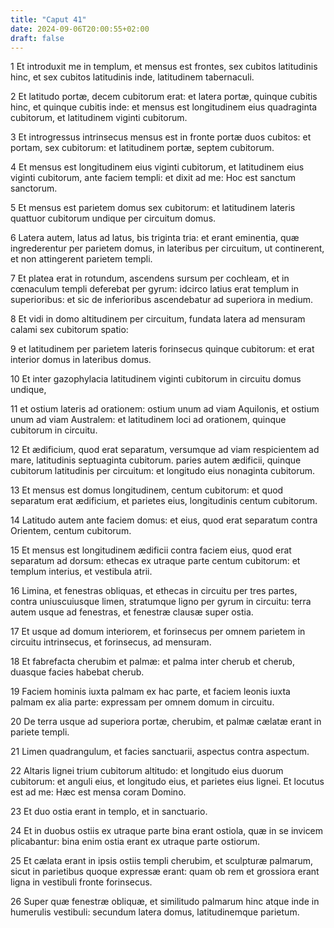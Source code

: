 ```yaml
---
title: "Caput 41"
date: 2024-09-06T20:00:55+02:00
draft: false
---
```



1 Et introduxit me in templum, et mensus est frontes, sex cubitos latitudinis hinc, et sex cubitos latitudinis inde, latitudinem tabernaculi.

2 Et latitudo portæ, decem cubitorum erat: et latera portæ, quinque cubitis hinc, et quinque cubitis inde: et mensus est longitudinem eius quadraginta cubitorum, et latitudinem viginti cubitorum.

3 Et introgressus intrinsecus mensus est in fronte portæ duos cubitos: et portam, sex cubitorum: et latitudinem portæ, septem cubitorum.

4 Et mensus est longitudinem eius viginti cubitorum, et latitudinem eius viginti cubitorum, ante faciem templi: et dixit ad me: Hoc est sanctum sanctorum.

5 Et mensus est parietem domus sex cubitorum: et latitudinem lateris quattuor cubitorum undique per circuitum domus.

6 Latera autem, latus ad latus, bis triginta tria: et erant eminentia, quæ ingrederentur per parietem domus, in lateribus per circuitum, ut continerent, et non attingerent parietem templi.

7 Et platea erat in rotundum, ascendens sursum per cochleam, et in cœnaculum templi deferebat per gyrum: idcirco latius erat templum in superioribus: et sic de inferioribus ascendebatur ad superiora in medium.

8 Et vidi in domo altitudinem per circuitum, fundata latera ad mensuram calami sex cubitorum spatio:

9 et latitudinem per parietem lateris forinsecus quinque cubitorum: et erat interior domus in lateribus domus.

10 Et inter gazophylacia latitudinem viginti cubitorum in circuitu domus undique,

11 et ostium lateris ad orationem: ostium unum ad viam Aquilonis, et ostium unum ad viam Australem: et latitudinem loci ad orationem, quinque cubitorum in circuitu.

12 Et ædificium, quod erat separatum, versumque ad viam respicientem ad mare, latitudinis septuaginta cubitorum. paries autem ædificii, quinque cubitorum latitudinis per circuitum: et longitudo eius nonaginta cubitorum.

13 Et mensus est domus longitudinem, centum cubitorum: et quod separatum erat ædificium, et parietes eius, longitudinis centum cubitorum.

14 Latitudo autem ante faciem domus: et eius, quod erat separatum contra Orientem, centum cubitorum.

15 Et mensus est longitudinem ædificii contra faciem eius, quod erat separatum ad dorsum: ethecas ex utraque parte centum cubitorum: et templum interius, et vestibula atrii.

16 Limina, et fenestras obliquas, et ethecas in circuitu per tres partes, contra uniuscuiusque limen, stratumque ligno per gyrum in circuitu: terra autem usque ad fenestras, et fenestræ clausæ super ostia.

17 Et usque ad domum interiorem, et forinsecus per omnem parietem in circuitu intrinsecus, et forinsecus, ad mensuram.

18 Et fabrefacta cherubim et palmæ: et palma inter cherub et cherub, duasque facies habebat cherub.

19 Faciem hominis iuxta palmam ex hac parte, et faciem leonis iuxta palmam ex alia parte: expressam per omnem domum in circuitu.

20 De terra usque ad superiora portæ, cherubim, et palmæ cælatæ erant in pariete templi.

21 Limen quadrangulum, et facies sanctuarii, aspectus contra aspectum.

22 Altaris lignei trium cubitorum altitudo: et longitudo eius duorum cubitorum: et anguli eius, et longitudo eius, et parietes eius lignei. Et locutus est ad me: Hæc est mensa coram Domino.

23 Et duo ostia erant in templo, et in sanctuario.

24 Et in duobus ostiis ex utraque parte bina erant ostiola, quæ in se invicem plicabantur: bina enim ostia erant ex utraque parte ostiorum.

25 Et cælata erant in ipsis ostiis templi cherubim, et sculpturæ palmarum, sicut in parietibus quoque expressæ erant: quam ob rem et grossiora erant ligna in vestibuli fronte forinsecus.

26 Super quæ fenestræ obliquæ, et similitudo palmarum hinc atque inde in humerulis vestibuli: secundum latera domus, latitudinemque parietum.

